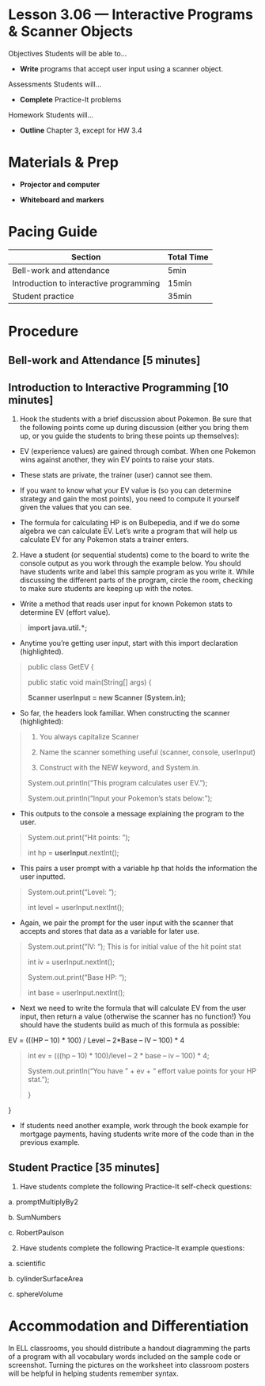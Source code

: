 Lesson 3.06 — Interactive Programs & Scanner Objects
====================================================================================================

Objectives Students will be able to…

-   **Write** programs that accept user input using a scanner object.

Assessments Students will...

-   **Complete** Practice-It problems

Homework Students will...

-   **Outline** Chapter 3, except for HW 3.4

Materials & Prep
================

-   **Projector and computer**

-   **Whiteboard and** **markers**

Pacing Guide
============

| Section                                 | Total Time |
|-----------------------------------------|------------|
| Bell-work and attendance                | 5min       |
| Introduction to interactive programming | 15min      |
| Student practice                        | 35min      |

Procedure
=========

Bell-work and Attendance \[5 minutes\]
--------------------------------------

Introduction to Interactive Programming \[10 minutes\]
------------------------------------------------------

1. Hook the students with a brief discussion about Pokemon. Be sure that the following points come up during discussion (either you bring them up, or you guide the students to bring these points up themselves):

-   EV (experience values) are gained through combat. When one Pokemon wins against another, they win EV points to raise your stats.

-   These stats are private, the trainer (user) cannot see them.

-   If you want to know what your EV value is (so you can determine strategy and gain the most points), you need to compute it yourself given the values that you can see.

-   The formula for calculating HP is on Bulbepedia, and if we do some algebra we can calculate EV. Let’s write a program that will help us calculate EV for any Pokemon stats a trainer enters.

2. Have a student (or sequential students) come to the board to write the console output as you work through the example below. You should have students write and label this sample program as you write it. While discussing the different parts of the program, circle the room, checking to make sure students are keeping up with the notes.

-   Write a method that reads user input for known Pokemon stats to determine EV (effort value).

> **import java.util.\*;**

-   Anytime you’re getting user input, start with this import declaration (highlighted).

> public class GetEV {
>
> public static void main(String\[\] args) {
>
> **Scanner userInput = new Scanner (System.in);**

-   So far, the headers look familiar. When constructing the scanner (highlighted):

> 1. You always capitalize Scanner
>
> 2. Name the scanner something useful (scanner, console, userInput)
>
> 3. Construct with the NEW keyword, and System.in.
>
> System.out.println(“This program calculates user EV.”);
>
> System.out.println(“Input your Pokemon’s stats below:”);

-   This outputs to the console a message explaining the program to the user.

> System.out.print(“Hit points: ”);
>
> int hp = **userInput**.nextInt();

-   This pairs a user prompt with a variable hp that holds the information the user inputted.

> System.out.print(“Level: “);
>
> int level = userInput.nextInt();

-   Again, we pair the prompt for the user input with the scanner that accepts and stores that data as a variable for later use.

> System.out.print(“IV: “); This is for initial value of the hit point stat
>
> int iv = userInput.nextInt();
>
> System.out.print(“Base HP: “);
>
> int base = userInput.nextInt();

-   Next we need to write the formula that will calculate EV from the user input, then return a value (otherwise the scanner has no function!) You should have the students build as much of this formula as possible:

EV = (((HP – 10) \* 100) / Level – 2\*Base – IV – 100) \* 4

> int ev = (((hp – 10) \* 100)/level – 2 \* base – iv – 100) \* 4;
>
> System.out.println(“You have ” + ev + “ effort value points for your HP stat.”);
>
> }

}

-   If students need another example, work through the book example for mortgage payments, having students write more of the code than in the previous example.

Student Practice \[35 minutes\]
-------------------------------

1. Have students complete the following Practice-It self-check questions:

a. promptMultiplyBy2

b. SumNumbers

c. RobertPaulson

2. Have students complete the following Practice-It example questions:

a. scientific

b. cylinderSurfaceArea

c. sphereVolume

Accommodation and Differentiation
=================================

In ELL classrooms, you should distribute a handout diagramming the parts of a program with all vocabulary words included on the sample code or screenshot. Turning the pictures on the worksheet into classroom posters will be helpful in helping students remember syntax.
